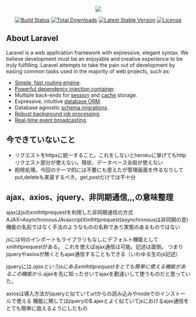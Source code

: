 <p align="center"><img src="https://laravel.com/assets/img/components/logo-laravel.svg"></p>

<p align="center">
<a href="https://travis-ci.org/laravel/framework"><img src="https://travis-ci.org/laravel/framework.svg" alt="Build Status"></a>
<a href="https://packagist.org/packages/laravel/framework"><img src="https://poser.pugx.org/laravel/framework/d/total.svg" alt="Total Downloads"></a>
<a href="https://packagist.org/packages/laravel/framework"><img src="https://poser.pugx.org/laravel/framework/v/stable.svg" alt="Latest Stable Version"></a>
<a href="https://packagist.org/packages/laravel/framework"><img src="https://poser.pugx.org/laravel/framework/license.svg" alt="License"></a>
</p>

## About Laravel

Laravel is a web application framework with expressive, elegant syntax. We believe development must be an enjoyable and creative experience to be truly fulfilling. Laravel attempts to take the pain out of development by easing common tasks used in the majority of web projects, such as:

- [Simple, fast routing engine](https://laravel.com/docs/routing).
- [Powerful dependency injection container](https://laravel.com/docs/container).
- Multiple back-ends for [session](https://laravel.com/docs/session) and [cache](https://laravel.com/docs/cache) storage.
- Expressive, intuitive [database ORM](https://laravel.com/docs/eloquent).
- Database agnostic [schema migrations](https://laravel.com/docs/migrations).
- [Robust background job processing](https://laravel.com/docs/queues).
- [Real-time event broadcasting](https://laravel.com/docs/broadcasting).

## 今できていないこと

- リクエストをhttpsに統一すること。これをしないとherokuに挙げてもhttpリクエスト部分が使えない。現状、データベース全般が使えない
- 削除処理。今回のテーマ的には不要にも思えたが管理画面を作るなりしてput,deleteも実装するべき。get,postだけでは不十分


## ajax、axios、jquery、非同期通信,,,の意味整理

ajaxはjsのxmlhttprequestを利用した非同期通信の方式
AJAX=AsynchronousJAvascriptXmlhttprequest(asynchronousは非同期の意)
機能の名前ではなく手法のようなものの名称であり実態のあるものではない

jsには何のインポートもライブラリもなしにデフォルト機能としてxmlhttprequestがある。
これを使えばajax通信は可能。記述は面倒。
つまりjqueryやaxiosが無くともajax通信することもできる（いわゆる生のjs記述）

jqueryには$.ajaxというjsにあるxmlhttprequestをとても簡単に使える機能がある
この機能から$.ajaxを先に知ったせいでajaxを勘違いして使うものだと思っていた。

axiosは導入方法がjqueryと似ていてurlからの読み込みやnodeでのインストールで使える
機能に関してはjqueryの$.ajaxとよく似ていてjsにおけるajax通信をとても簡単に扱えるようにしたもの

